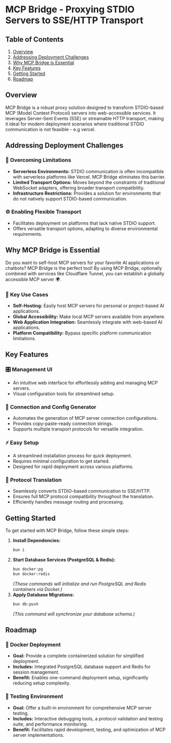# MCP Bridge - Proxying STDIO Servers to SSE/HTTP Transport

## Table of Contents
1.  [Overview](#overview)
2.  [Addressing Deployment Challenges](#addressing-deployment-challenges)
3.  [Why MCP Bridge is Essential](#why-mcp-bridge-is-essential)
4.  [Key Features](#key-features)
5.  [Getting Started](#getting-started)
6.  [Roadmap](#roadmap)

## Overview
MCP Bridge is a robust proxy solution designed to transform STDIO-based MCP (Model Context Protocol) servers into web-accessible services. It leverages Server-Sent Events (SSE) or streamable HTTP transport, making it ideal for modern deployment scenarios where traditional STDIO communication is not feasible - e.g vercel.

## Addressing Deployment Challenges

### 🚫 **Overcoming Limitations**
-   **Serverless Environments:** STDIO communication is often incompatible with serverless platforms like Vercel. MCP Bridge eliminates this barrier.
-   **Limited Transport Options:** Moves beyond the constraints of traditional WebSocket adapters, offering broader transport compatibility.
-   **Infrastructure Restrictions:** Provides a solution for environments that do not natively support STDIO-based communication.

### ⚙️ **Enabling Flexible Transport**
-   Facilitates deployment on platforms that lack native STDIO support.
-   Offers versatile transport options, adapting to diverse environmental requirements.

## Why MCP Bridge is Essential

Do you want to self-host MCP servers for your favorite AI applications or chatbots? MCP Bridge is the perfect tool! By using MCP Bridge, optionally combined with services like Cloudflare Tunnel, you can establish a globally accessible MCP server 🌍.

### 🎯 **Key Use Cases**
-   **Self-Hosting:** Easily host MCP servers for personal or project-based AI applications.
-   **Global Accessibility:** Make local MCP servers available from anywhere.
-   **Web Application Integration:** Seamlessly integrate with web-based AI applications.
-   **Platform Compatibility:** Bypass specific platform communication limitations.

## Key Features

### 🎛️ **Management UI**
-   An intuitive web interface for effortlessly adding and managing MCP servers.
-   Visual configuration tools for streamlined setup.

### 🔗 **Connection and Config Generator**
-   Automates the generation of MCP server connection configurations.
-   Provides copy-paste-ready connection strings.
-   Supports multiple transport protocols for versatile integration.

### ⚡ **Easy Setup**
-   A streamlined installation process for quick deployment.
-   Requires minimal configuration to get started.
-   Designed for rapid deployment across various platforms.

### 🔄 **Protocol Translation**
-   Seamlessly converts STDIO-based communication to SSE/HTTP.
-   Ensures full MCP protocol compatibility throughout the translation.
-   Efficiently handles message routing and processing.

## Getting Started

To get started with MCP Bridge, follow these simple steps:

1.  **Install Dependencies:**
    ```bash
    bun i
    ```
2.  **Start Database Services (PostgreSQL & Redis):**
    ```bash
    bun docker:pg
    bun docker:redis
    ```
    *(These commands will initialize and run PostgreSQL and Redis containers via Docker.)*
3.  **Apply Database Migrations:**
    ```bash
    bun db:push
    ```
    *(This command will synchronize your database schema.)*

## Roadmap

### 🐳 **Docker Deployment**
-   **Goal:** Provide a complete containerized solution for simplified deployment.
-   **Includes:** Integrated PostgreSQL database support and Redis for session management.
-   **Benefit:** Enables one-command deployment setup, significantly reducing setup complexity.

### 🧪 **Testing Environment**
-   **Goal:** Offer a built-in environment for comprehensive MCP server testing.
-   **Includes:** Interactive debugging tools, a protocol validation and testing suite, and performance monitoring.
-   **Benefit:** Facilitates rapid development, testing, and optimization of MCP server implementations.
